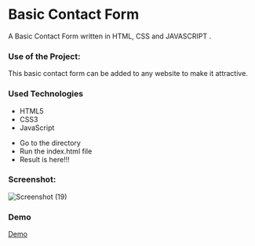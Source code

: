 <h1>Basic Contact Form</h1>

<p>A Basic Contact Form written in HTML, CSS and JAVASCRIPT .</p>

### Use of the Project:

<p>This basic contact form can be added to any website to make it attractive. </p>

<h3>Used Technologies</h3>
<ul>
    <li>HTML5</li>
    <li>CSS3</li>
    <li>JavaScript</li>
</ul>



- Go to the directory
- Run the index.html file
- Result is here!!!

<h3> Screenshot:</h3>
<img src="https://user-images.githubusercontent.com/66966120/125250300-ec32c500-e2aa-11eb-8a50-31d4cf729d72.png" alt="Screenshot (19)" style="max-width:100%;">


<h3> Demo </h3>

<a href="https://sonamgupta136.github.io/Basic-Contact-Form.io/">Demo</a>

<br>


